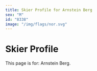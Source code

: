```yaml
---
title: Skier Profile for Arnstein Berg
sex: "M"
id: "8338"
image: "/img/flags/nor.svg" 
---
```


# Skier Profile

This page is for: Arnstein Berg.
    